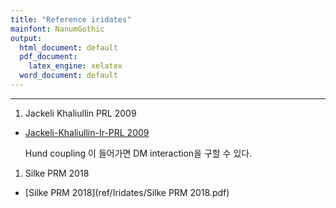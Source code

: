 ```yaml
---
title: "Reference iridates"
mainfont: NanumGothic
output:
  html_document: default
  pdf_document:
    latex_engine: xelatex
  word_document: default
---
```






***
1. Jackeli  Khaliullin PRL 2009  

* [Jackeli-Khaliullin-Ir-PRL 2009](ref/Iridates/09-Jackeli-Khaliullin-Ir-PRL.pdf)

	Hund coupling 이 들어가면 DM interaction을 구할 수 있다. 

1. Silke PRM 2018  

* [Silke PRM 2018](ref/Iridates/Silke PRM 2018.pdf)


